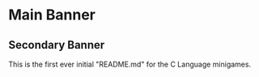 # Main Banner
## Secondary Banner

This is the first ever initial "README.md" for the C Language minigames.